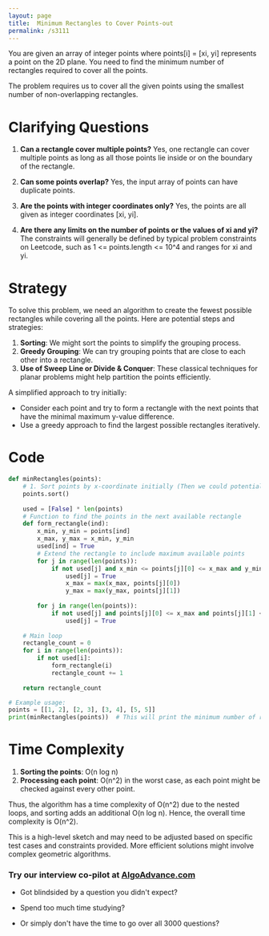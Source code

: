 ```yaml
---
layout: page
title:  Minimum Rectangles to Cover Points-out
permalink: /s3111
---
```


You are given an array of integer points where points[i] = [xi, yi] represents a point on the 2D plane. You need to find the minimum number of rectangles required to cover all the points.

The problem requires us to cover all the given points using the smallest number of non-overlapping rectangles.

# Clarifying Questions

1. **Can a rectangle cover multiple points?**
   Yes, one rectangle can cover multiple points as long as all those points lie inside or on the boundary of the rectangle.

2. **Can some points overlap?**
   Yes, the input array of points can have duplicate points.

3. **Are the points with integer coordinates only?**
   Yes, the points are all given as integer coordinates [xi, yi].

4. **Are there any limits on the number of points or the values of xi and yi?**
   The constraints will generally be defined by typical problem constraints on Leetcode, such as 1 <= points.length <= 10^4 and ranges for xi and yi.

# Strategy

To solve this problem, we need an algorithm to create the fewest possible rectangles while covering all the points. Here are potential steps and strategies:

1. **Sorting**: We might sort the points to simplify the grouping process.
2. **Greedy Grouping**: We can try grouping points that are close to each other into a rectangle.
3. **Use of Sweep Line or Divide & Conquer**: These classical techniques for planar problems might help partition the points efficiently.

A simplified approach to try initially:
- Consider each point and try to form a rectangle with the next points that have the minimal maximum y-value difference.
- Use a greedy approach to find the largest possible rectangles iteratively.

# Code

```python
def minRectangles(points):
    # 1. Sort points by x-coordinate initially (Then we could potentially process them in 'columns')
    points.sort()
    
    used = [False] * len(points)
    # Function to find the points in the next available rectangle
    def form_rectangle(ind):
        x_min, y_min = points[ind]
        x_max, y_max = x_min, y_min
        used[ind] = True
        # Extend the rectangle to include maximum available points
        for j in range(len(points)):
            if not used[j] and x_min <= points[j][0] <= x_max and y_min <= points[j][1] <= y_max:
                used[j] = True
                x_max = max(x_max, points[j][0])
                y_max = max(y_max, points[j][1])
                
        for j in range(len(points)):
            if not used[j] and points[j][0] <= x_max and points[j][1] <= y_max:
                used[j] = True
    
    # Main loop
    rectangle_count = 0
    for i in range(len(points)):
        if not used[i]:
            form_rectangle(i)
            rectangle_count += 1
    
    return rectangle_count

# Example usage:
points = [[1, 2], [2, 3], [3, 4], [5, 5]]
print(minRectangles(points))  # This will print the minimum number of rectangles needed
```

# Time Complexity

1. **Sorting the points**: O(n log n)
2. **Processing each point**: O(n^2) in the worst case, as each point might be checked against every other point.

Thus, the algorithm has a time complexity of O(n^2) due to the nested loops, and sorting adds an additional O(n log n). Hence, the overall time complexity is O(n^2).

This is a high-level sketch and may need to be adjusted based on specific test cases and constraints provided. More efficient solutions might involve complex geometric algorithms.


### Try our interview co-pilot at [AlgoAdvance.com](https://algoAdvance.com)

- Got blindsided by a question you didn't expect?

- Spend too much time studying?

- Or simply don't have the time to go over all 3000 questions?

